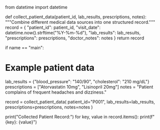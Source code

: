 from datetime import datetime

def collect_patient_data(patient_id, lab_results, prescriptions, notes):
"""Combine different medical data sources into one structured record."""
record = {
"patient_id": patient_id,
"visit_date": datetime.now().strftime("%Y-%m-%d"),
"lab_results": lab_results,
"prescriptions": prescriptions,
"doctor_notes": notes
}
return record

if name == "main":
# Example patient data
lab_results = {"blood_pressure": "140/90", "cholesterol": "210 mg/dL"}
prescriptions = ["Atorvastatin 10mg", "Lisinopril 20mg"]
notes = "Patient complains of frequent headaches and dizziness."

record = collect_patient_data(
    patient_id="P001",
    lab_results=lab_results,
    prescriptions=prescriptions,
    notes=notes
)

print("Collected Patient Record:")
for key, value in record.items():
    print(f"{key}: {value}")

